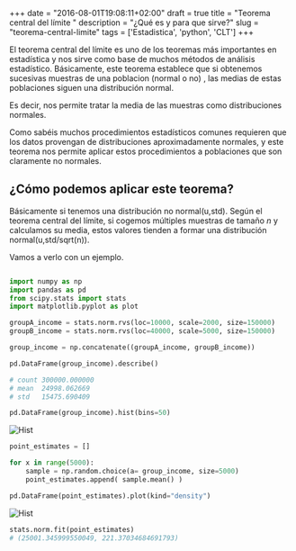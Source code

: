 +++
date = "2016-08-01T19:08:11+02:00"
draft = true
title = "Teorema central del límite <Python>"
description = "¿Qué es y para que sirve?"
slug = "teorema-central-limite"
tags = ['Estadistica', 'python', 'CLT']
+++

El teorema central del límite es uno de los teoremas más importantes en estadística y nos sirve como base de muchos métodos de análisis estadístico. Básicamente, este teorema establece que si obtenemos sucesivas muestras de una poblacion (normal o no) , las medias de estas poblaciones siguen una distribución normal.

Es decir, nos permite tratar la media de las muestras como distribuciones normales.

Como sabéis muchos procedimientos estadísticos comunes requieren que los datos provengan de distribuciones aproximadamente normales, y este teorema nos permite aplicar estos procedimientos a poblaciones que son claramente no normales.

## ¿Cómo podemos aplicar este teorema?

Básicamente si tenemos una distribución no normal(u,std). Según el teorema central del límite, si cogemos múltiples muestras de tamaño *n* y calculamos su media, estos valores tienden a formar una distribución normal(u,std/sqrt(n)).

Vamos a verlo con un ejemplo.

```python

import numpy as np
import pandas as pd
from scipy.stats import stats
import matplotlib.pyplot as plot

groupA_income = stats.norm.rvs(loc=10000, scale=2000, size=150000)
groupB_income = stats.norm.rvs(loc=40000, scale=5000, size=150000)

group_income = np.concatenate((groupA_income, groupB_income))

pd.DataFrame(group_income).describe()

# count	300000.000000
# mean	24998.062669
# std	15475.690409

pd.DataFrame(group_income).hist(bins=50)
```

![Hist](/images/7_1.png)

```python
point_estimates = []

for x in range(5000):
    sample = np.random.choice(a= group_income, size=5000)
    point_estimates.append( sample.mean() )

pd.DataFrame(point_estimates).plot(kind="density")
```

![Hist](/images/7_2.png)

```python
stats.norm.fit(point_estimates)
# (25001.345999550049, 221.37034684691793)
```

